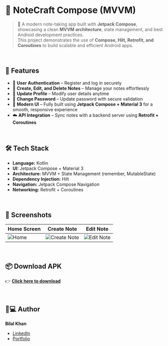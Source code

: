 # 📒 NoteCraft Compose (MVVM)
> 📝 A modern note-taking app built with **Jetpack Compose**, showcasing a clean **MVVM architecture**, state management, and best Android development practices.  
> This project demonstrates the use of **Compose, Hilt, Retrofit, and Coroutines** to build scalable and efficient Android apps.

<br>

## 🚀 Features
- 🔐 **User Authentication** – Register and log in securely  
- 📝 **Create, Edit, and Delete Notes** – Manage your notes effortlessly  
- 🔄 **Update Profile** – Modify user details anytime  
- 🔑 **Change Password** – Update password with secure validation  
- 🎨 **Modern UI** – Fully built using **Jetpack Compose + Material 3** for a smooth, responsive experience  
- ☁️ **API Integration** – Sync notes with a backend server using **Retrofit + Coroutines**  

<br>

## 🛠 Tech Stack
- **Language:** Kotlin  
- **UI:** Jetpack Compose + Material 3  
- **Architecture:** MVVM + State Management (remember, MutableState)  
- **Dependency Injection:** Hilt  
- **Navigation:** Jetpack Compose Navigation  
- **Networking:** Retrofit + Coroutines  

<br>

## 📱 Screenshots
| Home Screen | Create Note | Edit Note |
|-------------|-------------|-----------|
| ![Home](add-image-url-here) | ![Create Note](add-image-url-here) | ![Edit Note](add-image-url-here) |

<br>

## 📦 Download APK
👉 [**Click here to download**](add-your-apk-link-here)

<br>

## 🧑💻 Author
**Bilal Khan**  
- [LinkedIn](add-link-here)  
- [Portfolio](add-link-here)
